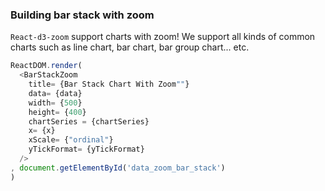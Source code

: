 ### Building bar stack with zoom

`React-d3-zoom` support charts with zoom! We support all kinds of common charts such as line chart, bar chart, bar group chart... etc.


<div id="data_zoom_bar_stack" class="demo home-right"></div>
<script src="/react-d3-example/dist/simple/min/bar_stack_zoom.min.js"></script>

<!--!!import '../../react-d3-example/simple/bar_stack_zoom/bar_stack_zoom.js';-->

```js
ReactDOM.render(
  <BarStackZoom
    title= {Bar Stack Chart With Zoom""}
    data= {data}
    width= {500}
    height= {400}
    chartSeries = {chartSeries}
    x= {x}
    xScale= {"ordinal"}
    yTickFormat= {yTickFormat}
  />
, document.getElementById('data_zoom_bar_stack')
)
```
